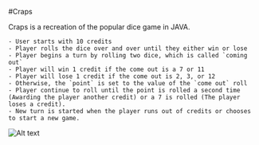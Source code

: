 #Craps

Craps is a recreation of the popular dice game in JAVA.

```
- User starts with 10 credits
- Player rolls the dice over and over until they either win or lose
- Player begins a turn by rolling two dice, which is called `coming out`
- Player will win 1 credit if the come out is a 7 or 11
- Player will lose 1 credit if the come out is 2, 3, or 12
- Otherwise, the `point` is set to the value of the `come out` roll
- Player continue to roll until the point is rolled a second time (Awarding the player another credit) or a 7 is rolled (The player loses a credit). 
- New turn is started when the player runs out of credits or chooses to start a new game. 
```

![Alt text](https://raw.githubusercontent.com/zimmertr/Craps-Game/master/screenshot.png "Craps")
